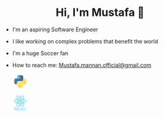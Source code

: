 <h1 align="center">Hi, I'm Mustafa 👋</h1>

- I'm an aspiring Software Engineer
- I like working on complex problems that benefit the world
- I'm a huge Soccer fan
- How to reach me: Mustafa.mannan.official@gmail.com


  **<a href="https://www.python.org/" target="_blank" rel="noreferrer">
  <img src="https://raw.githubusercontent.com/devicons/devicon/master/icons/python/python-original.svg" alt="python" width="40" height="40"/>
  </a>**

   <a href="https://reactjs.org/" target="_blank" rel="noreferrer">
    <img src="https://raw.githubusercontent.com/devicons/devicon/master/icons/react/react-original-wordmark.svg" alt="react" width="40" height="40"/>
  </a>
